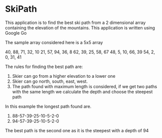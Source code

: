 # SkiPath
This application is to find the best ski path from a 2 dimensional array containing the elevation of the mountains. This application is written using Google Go

The sample array considered here is a 5x5 array

40, 88, 71, 32, 10
21, 57, 94, 36, 8
62, 39, 25, 58, 67
48, 5, 10, 66, 39
54, 2, 0, 31, 41

The rules for finding the best path are:
1. Skier can go from a higher elevation to a lower one
2. Skier can go north, south, east, west.
3. The path found with maximum length is considered, if we get two paths with the same length we calculate the depth and choose the steepest path

In this example the longest path found are.

1. 88-57-39-25-10-5-2-0
2. 94-57-39-25-10-5-2-0

The best path is the second one as it is the steepest with a depth of 94

